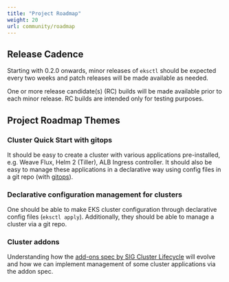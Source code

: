```yaml
---
title: "Project Roadmap"
weight: 20
url: community/roadmap
---
```


## Release Cadence

Starting with 0.2.0 onwards, minor releases of `eksctl` should be expected every two weeks and patch releases will be made available as needed.

One or more release candidate(s) (RC) builds will be made available prior to each minor release. RC builds are intended only for testing purposes.


## Project Roadmap Themes

### Cluster Quick Start with gitops

It should be easy to create a cluster with various applications pre-installed, e.g. Weave Flux, Helm 2 (Tiller), ALB Ingress controller. It should also be easy to manage these applications in a declarative way using config files in a git repo (with [gitops](https://www.weave.works/blog/what-is-gitops-really)).

### Declarative configuration management for clusters

One should be able to make EKS cluster configuration through declarative config files (`eksctl apply`). Additionally, they should be able to manage a cluster via a git repo.

### Cluster addons

Understanding how the [add-ons spec by SIG Cluster Lifecycle](https://github.com/kubernetes/enhancements/pull/746) will evolve and how we can implement management of some cluster applications via the addon spec.
